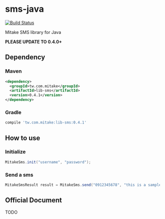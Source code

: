 # sms-java

[![Build Status](https://travis-ci.org/mitaketw/sms-java.svg?branch=master)](https://travis-ci.org/mitaketw/sms-java)

Mitake SMS library for Java

**PLEASE UPDATE TO 0.4.0+**

## Dependency

### Maven

```xml
<dependency>
  <groupId>tw.com.mitake</groupId>
  <artifactId>lib-sms</artifactId>
  <version>0.4.1</version>
</dependency>
```

### Gradle

```groovy
compile 'tw.com.mitake:lib-sms:0.4.1'
```

## How to use

### Initialize

```java
MitakeSms.init("username", "password");
```

### Send a sms

```java
MitakeSmsResult result = MitakeSms.send("0912345678", "this is a sample message");
```

## Official Document

TODO

